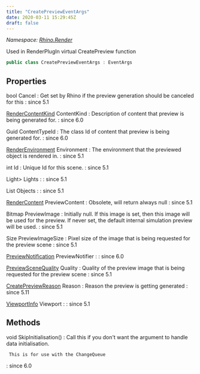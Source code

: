 ```yaml
---
title: "CreatePreviewEventArgs"
date: 2020-03-11 15:29:45Z
draft: false
---
```


*Namespace: [Rhino.Render](../)*

Used in RenderPlugIn virtual CreatePreview function
```cs
public class CreatePreviewEventArgs : EventArgs
```
## Properties

bool Cancel
: Get set by Rhino if the preview generation should be canceled for this
: since 5.1

[RenderContentKind](/rhinocommon/rhino/render/rendercontentkind/) ContentKind
: Description of content that preview is being generated for.
: since 6.0

Guid ContentTypeId
: The class Id of content that preview is being generated for.
: since 6.0

[RenderEnvironment](/rhinocommon/rhino/render/renderenvironment/) Environment
: The environment that the previewed object is rendered in.
: since 5.1

int Id
: Unique Id for this scene.
: since 5.1

Light> Lights
: 
: since 5.1

List<SceneObject> Objects
: 
: since 5.1

[RenderContent](/rhinocommon/rhino/render/rendercontent/) PreviewContent
: Obsolete, will return always null
: since 5.1

Bitmap PreviewImage
: Initially null.  If this image is set, then this image will be used for
     the preview.  If never set, the default internal simulation preview will
     be used.
: since 5.1

Size PreviewImageSize
: Pixel size of the image that is being requested for the preview scene
: since 5.1

[PreviewNotification](/rhinocommon/rhino/plugins/previewnotification/) PreviewNotifier
: 
: since 6.0

[PreviewSceneQuality](/rhinocommon/rhino/render/previewscenequality/) Quality
: Quality of the preview image that is being requested for the preview scene
: since 5.1

[CreatePreviewReason](/rhinocommon/rhino/render/createpreviewreason/) Reason
: Reason the preview is getting generated
: since 5.11

[ViewportInfo](/rhinocommon/rhino/docobjects/viewportinfo/) Viewport
: 
: since 5.1
## Methods

void SkipInitialisation()
: Call this if you don't want the argument to handle data initialisation.
     
     This is for use with the ChangeQueue
: since 6.0
